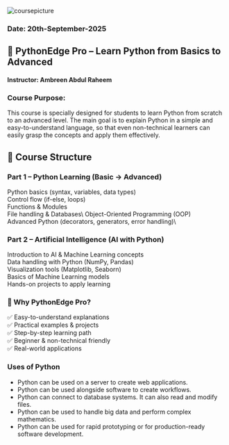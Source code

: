 ![coursepicture](https://github.com/user-attachments/assets/34428fe6-a00f-4dfd-9950-735afdc68f43)



### Date: 20th-September-2025

## 📘 PythonEdge Pro – Learn Python from Basics to Advanced

#### Instructor: Ambreen Abdul Raheem

### Course Purpose:
This course is specially designed for students to learn Python from scratch to an advanced level. The main goal is to explain Python in a simple and easy-to-understand language, so that even non-technical learners can easily grasp the concepts and apply them effectively.

## 🎯 Course Structure
### Part 1 – Python Learning (Basic → Advanced)

Python basics (syntax, variables, data types)\
Control flow (if-else, loops)\
Functions & Modules\
File handling & Databases\\
Object-Oriented Programming (OOP)\
Advanced Python (decorators, generators, error handling)\

### Part 2 – Artificial Intelligence (AI with Python)

Introduction to AI & Machine Learning concepts\
Data handling with Python (NumPy, Pandas)\
Visualization tools (Matplotlib, Seaborn)\
Basics of Machine Learning models\
Hands-on projects to apply learning

### 🌟 Why PythonEdge Pro?

✅ Easy-to-understand explanations\
✅ Practical examples & projects\
✅ Step-by-step learning path\
✅ Beginner & non-technical friendly\
✅ Real-world applications

### Uses of Python

- Python can be used on a server to create web applications.
- Python can be used alongside software to create workflows.
- Python can connect to database systems. It can also read and modify files.
- Python can be used to handle big data and perform complex mathematics.
- Python can be used for rapid prototyping or for production-ready software development.
